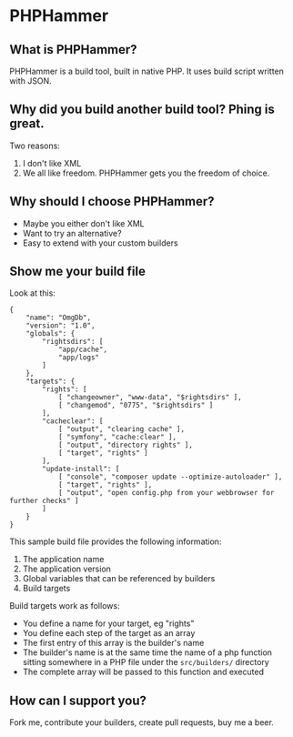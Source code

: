 # PHPHammer

## What is PHPHammer?

PHPHammer is a build tool, built in native PHP. It uses build script written with JSON.


## Why did you build another build tool? Phing is great.

Two reasons:

1.  I don't like XML
2.  We all like freedom. PHPHammer gets you the freedom of choice.


## Why should I choose PHPHammer?

-   Maybe you either don't like XML
-   Want to try an alternative?
-   Easy to extend with your custom builders


## Show me your build file

Look at this:

    {
        "name": "OmgDb",
        "version": "1.0",
        "globals": {
            "rightsdirs": [
                "app/cache",
                "app/logs"
            ]
        },
        "targets": {
            "rights": [
                [ "changeowner", "www-data", "$rightsdirs" ],
                [ "changemod", "0775", "$rightsdirs" ]
            ],
            "cacheclear": [
                [ "output", "clearing cache" ],
                [ "symfony", "cache:clear" ],
                [ "output", "directory rights" ],
                [ "target", "rights" ]
            ],
            "update-install": [
                [ "console", "composer update --optimize-autoloader" ],
                [ "target", "rights" ],
                [ "output", "open config.php from your webbrowser for further checks" ]
            ]
        }
    }

This sample build file provides the following information:

1.  The application name
2.  The application version
3.  Global variables that can be referenced by builders
4.  Build targets

Build targets work as follows:

-   You define a name for your target, eg "rights"
-   You define each step of the target as an array
-   The first entry of this array is the builder's name
-   The builder's name is at the same time the name of a php function sitting somewhere in a PHP file under the `src/builders/` directory
-   The complete array will be passed to this function and executed


## How can I support you?

Fork me, contribute your builders, create pull requests, buy me a beer.
